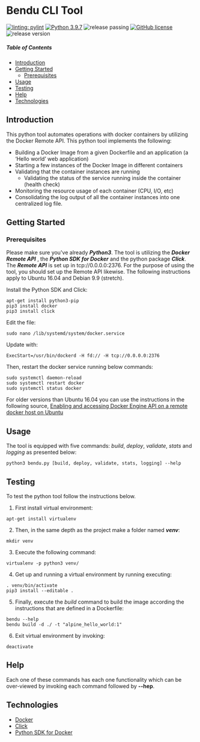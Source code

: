 # Bendu CLI Tool
[![linting: pylint](https://img.shields.io/badge/linting-pylint-green)](https://github.com/PyCQA/pylint)
[![Python 3.9.7](https://img.shields.io/badge/python-3.9.7-blue.svg)](https://www.python.org/downloads/release/python-397/)
![release passing](https://github.com/tmavroeid/bendu/actions/workflows/release.yml/badge.svg)
[![GitHub license](https://img.shields.io/github/license/Naereen/StrapDown.js.svg)](https://github.com/Naereen/StrapDown.js/blob/master/LICENSE)
![release version](https:///github/v/release/tmavroeid/bendu?display_name=tag)
	

##### Table of Contents  
- [Introduction](#introduction)
- [Getting Started](#getting-started)  
  - [Prerequisites](#prerequisites)  
- [Usage](#usage)
- [Testing](#testing)
- [Help](#help)
- [Technologies](#technologies)

## Introduction
This python tool automates operations with docker containers by utilizing the Docker Remote API. This python tool implements the following:

- Building a Docker Image from a given Dockerfile and an application (a ‘Hello world’ web application)
- Starting a few instances of the Docker Image in different containers
- Validating that the container instances are running
  - Validating the status of the service running inside the container (health check)
- Monitoring the resource usage of each container (CPU, I/O, etc)
- Consolidating the log output of all the container instances into one centralized log file.

## Getting Started

### Prerequisites

Please make sure you've already ***Python3***. The tool is utilizing the ***Docker Remote API*** , the ***Python SDK for Docker*** and the python package ***Click***. The ***Remote API*** is set up in tcp://0.0.0.0:2376. For the purpose of using the tool, you should set up the Remote API likewise. The following instructions apply to Ubuntu 16.04 and Debian 9.9 (stretch).

Install the Python SDK and Click:
```
apt-get install python3-pip
pip3 install docker
pip3 install click
```
Edit the file:
```
sudo nano /lib/systemd/system/docker.service
```
Update with:
```
ExecStart=/usr/bin/dockerd -H fd:// -H tcp://0.0.0.0:2376
```
Then, restart the docker service running below commands:
```
sudo systemctl daemon-reload
sudo systemctl restart docker
sudo systemctl status docker
```

For older versions than Ubuntu 16.04 you can use the instructions in the following source,  [Enabling and accessing Docker Engine API on a remote docker host on Ubuntu](https://medium.com/@sudarakayasindu/enabling-and-accessing-docker-engine-api-on-a-remote-docker-host-on-ubuntu-16-04-2c15f55f5d39)

## Usage

The tool is equipped with five commands: *build*, *deploy*, *validate*, *stats* and *logging* as presented below:

```
python3 bendu.py [build, deploy, validate, stats, logging] --help
```


## Testing

To test the python tool follow the instructions below.
1. First install virtual environment:

```
apt-get install virtualenv
```

2. Then, in the same depth as the project make a folder named ***venv***:

```
mkdir venv
```

3. Execute the following command:

```
virtualenv -p python3 venv/
```
4. Get up and running a virtual environment by running executing:

```
. venv/bin/activate
pip3 install --editable .
```

5. Finally, execute the *build* command to build the image according the instructions that are defined in a Dockerfile:

```
bendu --help
bendu build -d ./ -t "alpine_hello_world:1"
```

6. Exit virtual environment by invoking:

```
deactivate
```


## Help

Each one of these commands has each one functionality which can be over-viewed by invoking each command followed by **--hep**.

## Technologies
* [Docker](https://www.docker.com/)
* [Click](https://click.palletsprojects.com/en/7.x/)
* [Python SDK for Docker](https://docker-py.readthedocs.io/en/stable/)
